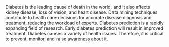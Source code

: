 Diabetes is the leading cause of death in the world, and it also affects kidney disease, loss of vision, and heart disease. Data mining techniques contribute to health care decisions for accurate disease diagnosis and treatment, reducing the workload of experts. Diabetes prediction is a rapidly expanding field of research. Early diabetes prediction will result in improved treatment. Diabetes causes a variety of health issues. Therefore, it is critical to prevent, monitor, and raise awareness about it.

